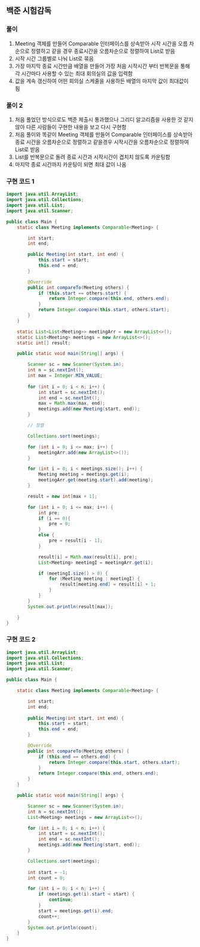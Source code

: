 ## 백준 시험감독

### 풀이 
1. Meeting 객체를 만들어 Comparable 인터페이스를 상속받아 시작 시간을 오름 차순으로 정렬하고 같을 경우 종료시간을 오름차순으로 정렬하여 List로 받음
2. 시작 시간 그룹별로 나눠 List로 묶음
3. 가장 마지막 종료 시간만큼 배열을 만들어 가장 처음 시작시간 부터 반복문을 통해 각 시간마다 사용할 수 있는 최대 회의실의 값을 입력함
4. 값을 계속 갱신하여 어떤 회의실 스케줄을 사용하든 배열의 마지막 값이 최대값이 됨

### 풀이 2
1. 처음 풀었던 방식으로도 백준 제출시 통과했으나 그리디 알고리즘을 사용한 것 같지 않아 다른 사람들이 구현한 내용을 보고 다시 구현함
2. 처음 풀이와 똑같이 Meeting 객체를 만들어 Comparable 인터페이스를 상속받아 종료 시간을 오름차순으로 정렬하고 같을경우 시작시간을 오름차순으로 정렬하여 List로 받음
3. List를 반복문으로 돌려 종료 시간과 시작시간이 겹치치 않도록 카운팅함
4. 마지막 종료 시간까지 카운팅이 되면 최대 값이 나옴


### 구현 코드 1
```java
import java.util.ArrayList;
import java.util.Collections;
import java.util.List;
import java.util.Scanner;

public class Main {
	static class Meeting implements Comparable<Meeting> {

		int start;
		int end;

		public Meeting(int start, int end) {
			this.start = start;
			this.end = end;
		}

		@Override
		public int compareTo(Meeting others) {
			if (this.start == others.start) {
				return Integer.compare(this.end, others.end);
			}
			return Integer.compare(this.start, others.start);
		}
	}

	static List<List<Meeting>> meetingArr = new ArrayList<>();
	static List<Meeting> meetings = new ArrayList<>();
	static int[] result;

	public static void main(String[] args) {

		Scanner sc = new Scanner(System.in);
		int n = sc.nextInt();
		int max = Integer.MIN_VALUE;
		
		for (int i = 0; i < n; i++) {
			int start = sc.nextInt();
			int end = sc.nextInt();
			max = Math.max(max, end);
			meetings.add(new Meeting(start, end));
		}

		// 정렬

		Collections.sort(meetings);

		for (int i = 0; i <= max; i++) {
			meetingArr.add(new ArrayList<>());
		}

		for (int i = 0; i < meetings.size(); i++) {
			Meeting meeting = meetings.get(i);
			meetingArr.get(meeting.start).add(meeting);
		}

		result = new int[max + 1];

		for (int i = 0; i <= max; i++) {
			int pre;
			if (i == 0){
				pre = 0;
			} 
			else {
				pre = result[i - 1];
			}

			result[i] = Math.max(result[i], pre);
			List<Meeting> meetingI = meetingArr.get(i);

			if (meetingI.size() > 0) {
				for (Meeting meeting : meetingI) {
					result[meeting.end] = result[i] + 1;
				}
			}
		}
		System.out.println(result[max]);

	}
}
```

### 구현 코드 2
```java
import java.util.ArrayList;
import java.util.Collections;
import java.util.List;
import java.util.Scanner;

public class Main {

	static class Meeting implements Comparable<Meeting> {

		int start;
		int end;
		
		public Meeting(int start, int end) {
			this.start = start;
			this.end = end;
		}

		@Override
		public int compareTo(Meeting others) {
			if (this.end == others.end) {
				return Integer.compare(this.start, others.start);
			}
			return Integer.compare(this.end, others.end);
		}
	}

	public static void main(String[] args) {

		Scanner sc = new Scanner(System.in);
		int n = sc.nextInt();
		List<Meeting> meetings = new ArrayList<>();

		for (int i = 0; i < n; i++) {
			int start = sc.nextInt();
			int end = sc.nextInt();
			meetings.add(new Meeting(start, end));
		}

		Collections.sort(meetings);
		
		int start = -1;
		int count = 0;

		for (int i = 0; i < n; i++) {
			if (meetings.get(i).start < start) {
				continue;
			}
			start = meetings.get(i).end;
			count++;
		}
		System.out.println(count);
	}
}
```
